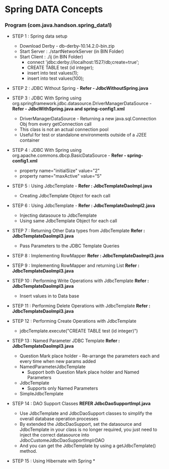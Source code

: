 # Spring DATA Concepts

### Program (com.java.handson.spring_data1)

* STEP 1 : Spring data setup
	* Download Derby  -  db-derby-10.14.2.0-bin.zip
	* Start Server : ./startNetworkServer (in BIN Folder)
	* Start Client : ./ij (in BIN Folder)
		* connect 'jdbc:derby://localhost:1527/db;create=true';
		* CREATE TABLE test (id integer);
		* insert into test values(1);
		* insert into test values(100);
		
		
* STEP 2 : JDBC Without Spring - **Refer - JdbcWithoutSpring.java**

* STEP 3 : JDBC With Spring using org.springframework.jdbc.datasource.DriverManagerDataSource - 
**Refer - JdbcWithSpring.java and spring-config1.xml** 
	* DriverManagerDataSource - Returning a new java.sql.Connection Obj from every getConnection call
	* This class is not an actual connection pool
	* Useful for test or standalone environments outside of a J2EE container

* STEP 4 : JDBC With Spring using org.apache.commons.dbcp.BasicDataSource - **Refer - spring-config1.xml** 
	* property name="initialSize" value="2"
	* property name="maxActive" value="5"
	
* STEP 5 : Using JdbcTemplate - **Refer : JdbcTemplateDaoImpl.java**
	* Creating JdbcTemplate Object for each call
	
* STEP 6 : Using JdbcTemplate - **Refer : JdbcTemplateDaoImpl2.java**
	* Injecting datasouce to JdbcTemplate 
	* Using same JdbcTemplate Object for each call

* STEP 7 : Returning Other Data types from JdbcTemplate **Refer : JdbcTemplateDaoImpl3.java**
	* Pass Parameters to the JDBC Template Queries

* STEP 8 : Implementing RowMapper **Refer : JdbcTemplateDaoImpl3.java**

* STEP 9 : Implementing RowMapper and returning List **Refer : JdbcTemplateDaoImpl3.java**

* STEP 10 : Performing Write Operations with JdbcTemplate **Refer : JdbcTemplateDaoImpl3.java**
	* Insert values in to Data base
	
* STEP 11 : Performing Delete Operations with JdbcTemplate **Refer : JdbcTemplateDaoImpl3.java**

* STEP 12 : Performing Create Operations with JdbcTemplate 
	* jdbcTemplate.execute("CREATE TABLE test (id integer)")
	
* STEP 13 : Named Parameter JDBC Template **Refer : JdbcTemplateDaoImpl3.java**

	* Question Mark place holder - Re-arrange the parameters each and every time when new params added
	* NamedParameterJdbcTemplate
		* Support both Question Mark place holder and Named Parameters
	* JdbcTemplate
		* Supports only Named Parameters
	* SimpleJdbcTemplate	
	
* STEP 14 : DAO Support Classes **REFER JdbcDaoSupportImpl.java**
	* Use JdbcTemplate and JdbcDaoSupport classes to simplify the overall database operation processes
	* By extended the JdbcDaoSupport, set the datasource and JdbcTemplate in your class is no longer required, you just need to inject the correct datasource into JdbcCustomeJdbcDaoSupportImplrDAO
	* And you can get the JdbcTemplate by using a getJdbcTemplate() method.
	
* STEP 15 : Using Hibernate with Spring
	* 